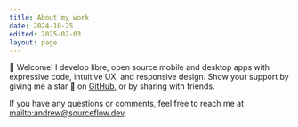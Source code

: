 ```yaml
---
title: About my work
date: 2024-10-25
edited: 2025-02-03
layout: page
---
```


👋 Welcome! I develop libre, open source mobile and desktop apps with
expressive code, intuitive UX, and responsive design. Show your support by
giving me a star 🌟 on [GitHub](https://github.com/leaf-node/), or by sharing
with friends.

If you have any questions or comments, feel free to reach me at
<mailto:andrew@sourceflow.dev>.


